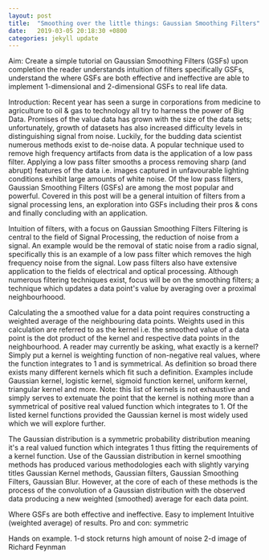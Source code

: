 ```yaml
---
layout: post
title:  "Smoothing over the little things: Gaussian Smoothing Filters"
date:   2019-03-05 20:18:30 +0800
categories: jekyll update
---
```


Aim:
Create a simple tutorial on Gaussian Smoothing Filters (GSFs) upon completion the reader understands intuition of filters specifically GSFs, understand the where GSFs are both effective and ineffective
are able to implement 1-dimensional and 2-dimensional GSFs to real life data.


Introduction:
Recent year has seen a surge in corporations from medicine to agriculture to oil & gas to technology all try to harness the power of Big Data.
Promises of the value data has grown with the size of the data sets; unfortunately, growth of datasets has also increased difficulty levels in distinguishing signal from noise.
Luckily, for the budding data scientist numerous methods exist to de-noise data. A popular technique used to remove high frequency artifacts from data is the application of a low pass filter.
Applying a low pass filter smooths a process removing sharp (and abrupt) features of the data i.e. images captured in unfavourable lighting conditions exhibit large amounts of white noise.
Of the low pass filters, Gaussian Smoothing Filters (GSFs) are among the most popular and powerful.
Covered in this post will be a general intuition of filters from a signal processing lens, an exploration into GSFs including their pros & cons and finally concluding with an application.



Intuition of filters, with a focus on Gaussian Smoothing Filters
Filtering is central to the field of Signal Processing, the reduction of noise from a signal.
An example would be the removal of static noise from a radio signal, specifically this is an example of a low pass filter which removes the high frequency noise from the signal.
Low pass filters also have extensive application to the fields of electrical and optical processing. Although numerous filtering techniques exist, focus will be on the smoothing filters; a technique which updates a data point's value by averaging over a proximal neighbourhoood.

Calculating the a smoothed value for a data point requires constructing a weighted average of the neighbouring data points. Weights used in this calculation are referred to as the kernel i.e. the smoothed value of a data point is  the dot product of the kernel and respective data points in the neighbourhood. A reader may currently be asking, what exactly is a kernel? Simply put a kernel is weighting function of non-negative real values, where the function integrates to 1 and is symmetrical. As definition so broad there exists many different kernels which fit such a definition. Examples include Gaussian kernel, logistic kernel, sigmoid function kernel, uniform kernel, triangular kernel and more. Note: this list of kernels is not exhaustive and simply serves to extenuate the point that the kernel is nothing more than a symmetrical of positive real valued function which integrates to 1. Of the listed kernel functions provided the Gaussian kernel is most widely used which we will explore further.

The Gaussian distribution is a symmetric probability distribution meaning it's a real valued function which integrates 1 thus fitting the requirements of a kernel function.
Use of the Gaussian distribution in kernel smoothing methods has produced various methodologies each with slightly varying titles Gaussian Kernel methods, Gaussian filters, Gaussian Smoothing Filters, Gaussian Blur. However, at the core of each of these methods is the process of the convolution of a Gaussian distribution with the observed data producing a new weighted (smoothed) average for each data point. 



Where GSFs are both effective and ineffective.
	Easy to implement
	Intuitive (weighted average) of results.
	Pro and con: symmetric


Hands on example.
	1-d stock returns high amount of noise
	2-d image of Richard Feynman
